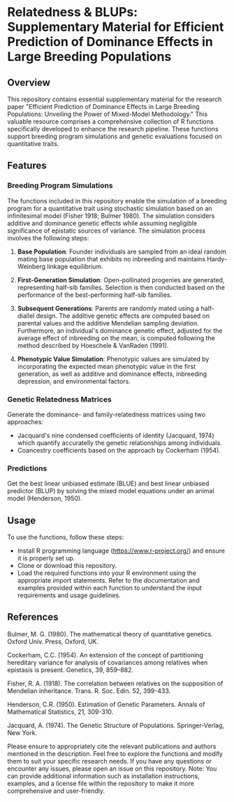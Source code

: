 # Relatedness & BLUPs: Supplementary Material for Efficient Prediction of Dominance Effects in Large Breeding Populations

## Overview
This repository contains essential supplementary material for the research paper "Efficient Prediction of Dominance Effects in Large Breeding Populations: Unveiling the Power of Mixed-Model Methodology." This valuable resource comprises a comprehensive collection of R functions specifically developed to enhance the research pipeline. These functions support breeding program simulations and genetic evaluations focused on quantitative traits.

## Features

### Breeding Program Simulations
The functions included in this repository enable the simulation of a breeding program for a quantitative trait using stochastic simulation based on an infinitesimal model (Fisher 1918; Bulmer 1980). The simulation considers additive and dominance genetic effects while assuming negligible significance of epistatic sources of variance. The simulation process involves the following steps:

1. **Base Population**: Founder individuals are sampled from an ideal random mating base population that exhibits no inbreeding and maintains Hardy-Weinberg linkage equilibrium.

2. **First-Generation Simulation**: Open-pollinated progenies are generated, representing half-sib families. Selection is then conducted based on the performance of the best-performing half-sib families.

3. **Subsequent Generations**: Parents are randomly mated using a half-diallel design. The additive genetic effects are computed based on parental values and the additive Mendelian sampling deviation. Furthermore, an individual's dominance genetic effect, adjusted for the average effect of inbreeding on the mean, is computed following the method described by Hoeschele & VanRaden (1991).

4. **Phenotypic Value Simulation**: Phenotypic values are simulated by incorporating the expected mean phenotypic value in the first generation, as well as additive and dominance effects, inbreeding depression, and environmental factors.

### Genetic Relatedness Matrices
Generate the dominance- and family-relatedness matrices using two approaches:
*	Jacquard's nine condensed coefficients of identity (Jacquard, 1974) which quantify accuratelly the genetic relationships among individuals.
*	Coancestry coefficients based on the approach by Cockerham (1954).

### Predictions
Get the best linear unbiased estimate (BLUE) and best linear unbiased predictor (BLUP) by solving the mixed model equations under an animal model (Henderson, 1950).

## Usage
To use the functions, follow these steps:
* Install R programming language (https://www.r-project.org/) and ensure it is properly set up.
* Clone or download this repository.
* Load the required functions into your R environment using the appropriate import statements.
Refer to the documentation and examples provided within each function to understand the input requirements and usage guidelines.

## References
Bulmer, M. G. (1980). The mathematical theory of quantitative genetics. Oxford Univ. Press, Oxford, UK.   

Cockerham, C.C. (1954). An extension of the concept of partitioning hereditary variance for analysis of covariances among relatives when epistasis is present. Genetics, 39, 859–882.

Fisher, R. A. (1918). The correlation between relatives on the supposition of Mendelian inheritance. Trans. R. Soc. Edin. 52, 399-433.

Henderson, C.R. (1950). Estimation of Genetic Parameters. Annals of Mathematical Statistics, 21, 309-310.

Jacquard, A. (1974). The Genetic Structure of Populations. Springer-Verlag, New York.

Please ensure to appropriately cite the relevant publications and authors mentioned in the description.
Feel free to explore the functions and modify them to suit your specific research needs.
If you have any questions or encounter any issues, please open an issue on this repository.
Note: You can provide additional information such as installation instructions, examples, and a license file within the repository to make it more comprehensive and user-friendly.








